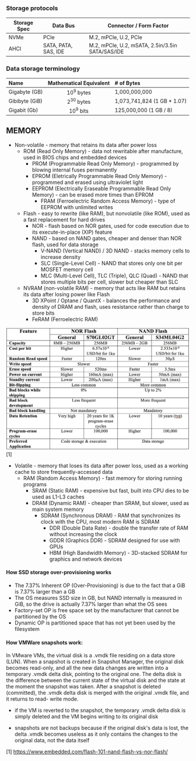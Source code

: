 
### Storage protocols

| Storage Spec | Data Bus             | Connector / Form Factor                          |
|--------------|----------------------|--------------------------------------------------|
| NVMe         | PCIe                 | M.2, mPCIe, U.2, PCIe                            |
| AHCI         | SATA, PATA, SAS, IDE | M.2, mPCIe, U.2, mSATA, 2.5in/3.5in SATA/SAS/IDE |

### Data storage terminology

| Name           | Mathematical Equivalent | # of Bytes                 |
|:---------------|:-----------------------:|:---------------------------|
| Gigabyte (GB)  | 10<sup>9</sup> bytes    | 1,000,000,000              |
| Gibibyte (GiB) | 2<sup>30</sup> bytes    | 1,073,741,824 (1 GB * 1.07)|
| Gigabit  (Gb)  | 10<sup>9</sup> bits     | 125,000,000 (1 GB / 8)     |


## MEMORY

- Non-volatile - memory that retains its data after power loss
  - ROM (Read Only Memory) - data not rewritable after manufacture, used in BIOS chips and embedded devices
    - PROM (Programmable Read Only Memory) - programmed by blowing internal fuses permanently
    - EPROM (Eletrically Programmable Read Only Memory) - programmed and erased using ultraviolet light
    - EEPROM (Electrically Eraseable Programmable Read Only Memory) - can be erased more times than EPROM
      - FRAM (Ferroelectric Random Access Memory) - type of EEPROM with unlimited writes 
  - Flash - easy to rewrite (like RAM), but nonvolatile (like ROM), used as a fast replacement for hard drives
    - NOR - flash based on NOR gates, used for code execution due to its execute-in-place (XIP) feature
    - NAND - based on NAND gates, cheaper and denser than NOR flash, used for data storage
      - V-NAND (Vertical NAND) / 3D NAND - stacks memory cells to increase density
      - SLC (Single-Level Cell) - NAND that stores only one bit per MOSFET memory cell
      - MLC (Multi-Level Cell), TLC (Triple), QLC (Quad) - NAND that stores multiple bits per cell, slower but cheaper than SLC
  - NVRAM (non-volatile RAM) - memory that acts like RAM but retains its data after losing power like Flash
    - 3D XPoint / Optane / QuantX - balances the performance and density of DRAM and flash, uses resistance rather than charge to store bits
    - FeRAM (Ferroelectric RAM)
    
![nand-vs-nor-flash](/images/nand-vs-nor-flash.jpg) [1]
    
- Volatile - memory that loses its data after power loss, used as a working cache to store frequently-accessed data
  - RAM (Random Access Memory) - fast memory for storing running programs
    - SRAM (Static RAM) - expensive but fast, built into CPU dies to be used as L1-L3 caches
    - DRAM (Dynamic RAM) - cheaper than SRAM, but slower, used as main system memory
      - SDRAM (Synchronous DRAM) - RAM that synchronizes its clock with the CPU, most modern RAM is SDRAM
        - DDR (Double Data Rate) - double the transfer rate of RAM without increasing the clock
        - GDDR (Graphics DDR) - SDRAM designed for use with GPUs
        - HBM (High Bandwidth Memory) - 3D-stacked SDRAM for graphics and network devices
    
#### How SSD storage over-provisioning works 

- The 7.37% Inherent OP (Over-Provisioning) is due to the fact that a GiB is 7.37% larger than a GB 
- The OS measures SSD size in GB, but NAND internally is measured in GiB, so the drive is actually 7.37% larger than what the OS sees 
- Factory-set OP is free space set by the manufacturer that cannot be partitioned by the OS 
- Dynamic OP is partitioned space that has not yet been used by the filesystem 

#### How VMWare snapshots work: 

In VMware VMs, the virtual disk is a .vmdk file residing on a data store (LUN). When a snapshot is created in Snapshot Manager,
the original disk becomes read-only, and all the new data changes are written into a temporary .vmdk delta disk, pointing to the 
original one. The delta disk is the difference between the current state of the virtual disk and the state at the moment the snapshot 
was taken. After a snapshot is deleted (committed), the .vmdk delta disk is merged with the original .vmdk file, and it returns to read-
write mode. 

- if the VM is reverted to the snapshot, the temporary .vmdk delta disk is simply deleted and the VM begins writing to its original disk 

- snapshots are not backups because if the original disk's data is lost, the delta .vmdk becomes useless as it only contains the changes 
to the original data, not the data itself 

[1] https://www.embedded.com/flash-101-nand-flash-vs-nor-flash/

